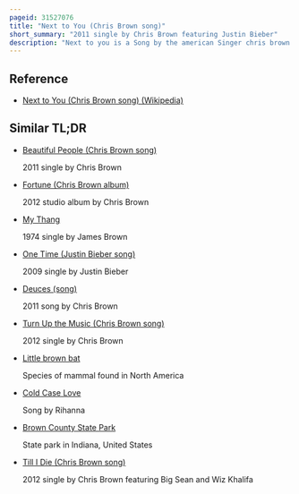 ```yaml
---
pageid: 31527076
title: "Next to You (Chris Brown song)"
short_summary: "2011 single by Chris Brown featuring Justin Bieber"
description: "Next to you is a Song by the american Singer chris brown with canadian Singer Justin Bieber included as a Track on the former's fourth Studio Album F. A. M. E. , released on June 21, 2011. Brown wrote the Song with frequent Collaborator sevyn Streeter of the american Girl Group Richgirl. The Track is one of the four Tracks Brown and Bieber worked together on, the Others being a Remix of Bieber's 'Up', 'Ladies love Me' contained in Brown's Mixtape Boy in Detention, and 'do n't check on Me' from Brown's 2019 Album Indigo."
---
```


## Reference

- [Next to You (Chris Brown song) (Wikipedia)](https://en.wikipedia.org/?curid=31527076)

## Similar TL;DR

- [Beautiful People (Chris Brown song)](/tldr/en/beautiful-people-chris-brown-song)

  2011 single by Chris Brown

- [Fortune (Chris Brown album)](/tldr/en/fortune-chris-brown-album)

  2012 studio album by Chris Brown

- [My Thang](/tldr/en/my-thang)

  1974 single by James Brown

- [One Time (Justin Bieber song)](/tldr/en/one-time-justin-bieber-song)

  2009 single by Justin Bieber

- [Deuces (song)](/tldr/en/deuces-song)

  2011 song by Chris Brown

- [Turn Up the Music (Chris Brown song)](/tldr/en/turn-up-the-music-chris-brown-song)

  2012 single by Chris Brown

- [Little brown bat](/tldr/en/little-brown-bat)

  Species of mammal found in North America

- [Cold Case Love](/tldr/en/cold-case-love)

  Song by Rihanna

- [Brown County State Park](/tldr/en/brown-county-state-park)

  State park in Indiana, United States

- [Till I Die (Chris Brown song)](/tldr/en/till-i-die-chris-brown-song)

  2012 single by Chris Brown featuring Big Sean and Wiz Khalifa
